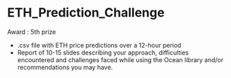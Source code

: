 # ETH_Prediction_Challenge
 
Award : 5th prize 

* .csv file with ETH price predictions over a 12-hour period
* Report of 10-15 slides describing your approach, difficulties encountered and challenges faced while using the Ocean library and/or recommendations you may have. 
